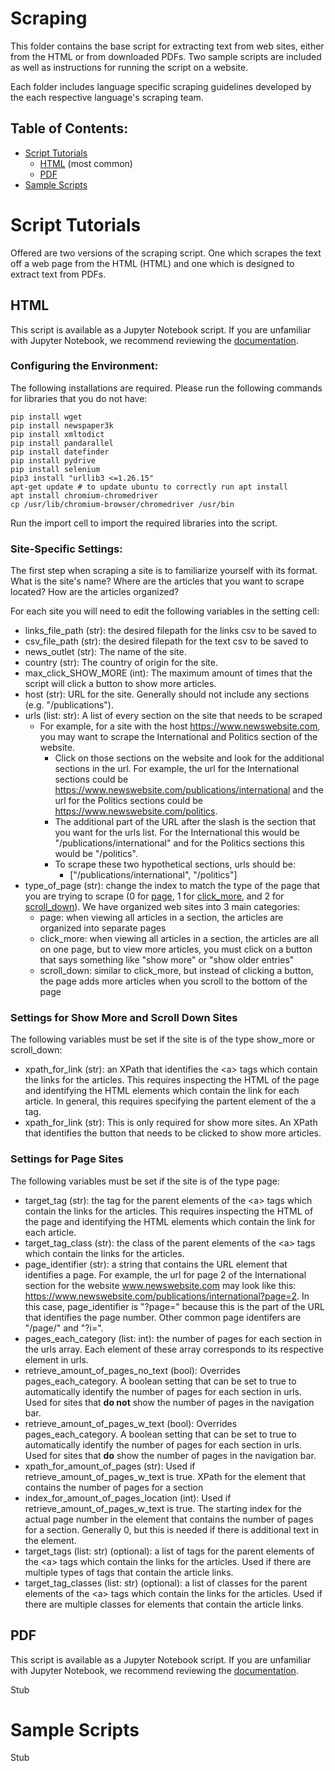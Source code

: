 # Scraping

This folder contains the base script for extracting text from web sites, either from the HTML or from downloaded PDFs. Two sample scripts are included as well as instructions for running the script on a website.

Each folder includes language specific scraping guidelines developed by the each respective language's scraping team.

## Table of Contents:
* [Script Tutorials](#script-tutorials)
  * [HTML](#html) (most common)
  * [PDF](#pdf)
* [Sample Scripts](#sample-scripts)


# Script Tutorials

Offered are two versions of the scraping script. One which scrapes the text off a web page from the HTML (HTML) and one which is designed to extract text from PDFs.

## HTML

This script is available as a Jupyter Notebook script. If you are unfamiliar with Jupyter Notebook, we recommend reviewing the [documentation](https://docs.jupyter.org/en/latest/).

### Configuring the Environment:

The following installations are required. Please run the following commands for libraries that you do not have:

```
pip install wget
pip install newspaper3k
pip install xmltodict
pip install pandarallel
pip install datefinder
pip install pydrive
pip install selenium
pip3 install "urllib3 <=1.26.15"
apt-get update # to update ubuntu to correctly run apt install
apt install chromium-chromedriver
cp /usr/lib/chromium-browser/chromedriver /usr/bin
```

Run the import cell to import the required libraries into the script.

### Site-Specific Settings:

The first step when scraping a site is to familiarize yourself with its format. What is the site's name? Where are the articles that you want to scrape located? How are the articles organized?

For each site you will need to edit the following variables in the setting cell:

* links_file_path (str): the desired filepath for the links csv to be saved to
* csv_file_path (str): the desired filepath for the text csv to be saved to
* news_outlet (str): The name of the site.
* country (str): The country of origin for the site.
* max_click_SHOW_MORE (int): The maximum amount of times that the script will click a button to show more articles.
* host (str): URL for the site. Generally should not include any sections (e.g. "/publications").
* urls (list: str): A list of every section on the site that needs to be scraped
  * For example, for a site with the host https://www.newswebsite.com, you may want to scrape the International and Politics section of the website.
    * Click on those sections on the website and look for the additional sections in the url. For example, the url for the International sections could be https://www.newswebsite.com/publications/international and the url for the Politics sections could be https://www.newswebsite.com/politics.
    * The additional part of the URL after the slash is the section that you want for the urls list. For the International this would be "/publications/international" and for the Politics sections this would be "/politics".
    * To scrape these two hypothetical sections, urls should be:
      * ["/publications/international", "/politics"]
* type_of_page (str): change the index to match the type of the page that you are trying to scrape (0 for [page](#settings-for-page-sites), 1 for [click_more](#settings-for-show-more-and-scroll-down-sites), and 2 for [scroll_down](#settings-for-show-more-and-scroll-down-sites)). We have organized web sites into 3 main categories:
  * page: when viewing all articles in a section, the articles are organized into separate pages
  * click_more: when viewing all articles in a section, the articles are all on one page, but to view more articles, you must click on a button that says something like "show more" or "show older entries"
  * scroll_down: similar to click_more, but instead of clicking a button, the page adds more articles when you scroll to the bottom of the page

### Settings for Show More and Scroll Down Sites

The following variables must be set if the site is of the type show_more or scroll_down:
* xpath_for_link (str): an XPath that identifies the \<a> tags which contain the links for the articles. This requires inspecting the HTML of the page and identifying the HTML elements which contain the link for each article. In general, this requires specifying the partent element of the a tag.
* xpath_for_link (str): This is only required for show more sites. An XPath that identifies the button that needs to be clicked to show more articles.

### Settings for Page Sites

The following variables must be set if the site is of the type page:
* target_tag (str): the tag for the parent elements of the \<a> tags which contain the links for the articles. This requires inspecting the HTML of the page and identifying the HTML elements which contain the link for each article.
* target_tag_class (str): the class of the parent elements of the \<a> tags which contain the links for the articles.
* page_identifier (str): a string that contains the URL element that identifies a page. For example, the url for page 2 of the International section for the website www.newswebsite.com may look like this: https://www.newswebsite.com/publications/international?page=2. In this case, page_identifier is "?page=" because this is the part of the URL that identifies the page number. Other common page identifers are "/page/" and "?i=".
* pages_each_category (list: int): the number of pages for each section in the urls array. Each element of these array corresponds to its respective element in urls.
* retrieve_amount_of_pages_no_text (bool): Overrides pages_each_category. A boolean setting that can be set to true to automatically identify the number of pages for each section in urls. Used for sites that **do not** show the number of pages in the navigation bar.
* retrieve_amount_of_pages_w_text (bool): Overrides pages_each_category. A boolean setting that can be set to true to automatically identify the number of pages for each section in urls. Used for sites that **do** show the number of pages in the navigation bar.
* xpath_for_amount_of_pages (str): Used if retrieve_amount_of_pages_w_text is true. XPath for the element that contains the number of pages for a section
* index_for_amount_of_pages_location (int): Used if retrieve_amount_of_pages_w_text is true. The starting index for the actual page number in the element that contains the number of pages for a section. Generally 0, but this is needed if there is additional text in the element.
* target_tags (list: str) (optional): a list of tags for the parent elements of the \<a> tags which contain the links for the articles. Used if there are multiple types of tags that contain the article links.
* target_tag_classes (list: str) (optional): a list of classes for the parent elements of the \<a> tags which contain the links for the articles. Used if there are multiple classes for elements that contain the article links.

## PDF

This script is available as a Jupyter Notebook script. If you are unfamiliar with Jupyter Notebook, we recommend reviewing the [documentation](https://docs.jupyter.org/en/latest/).

Stub

# Sample Scripts

Stub